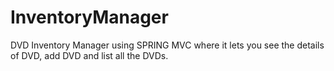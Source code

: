 InventoryManager
================

DVD Inventory Manager using SPRING MVC where it lets you see the details of DVD, add DVD and list all the DVDs.

